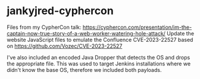 # jankyjred-cyphercon
Files from my CypherCon talk: https://cyphercon.com/presentation/im-the-captain-now-true-story-of-a-web-worker-watering-hole-attack/
Update the website JavaScript files to emulate the Confluence CVE-2023-22527 based on https://github.com/Vozec/CVE-2023-22527

I've also included an encoded Java Dropper that detects the OS and drops the appropriate file. This was used to target Jenkins installations where we didn't know the base OS, therefore we included both payloads.
